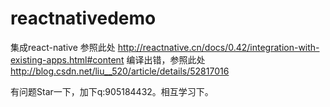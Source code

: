 # reactnativedemo

集成react-native 参照此处
http://reactnative.cn/docs/0.42/integration-with-existing-apps.html#content
编译出错，参照此处
http://blog.csdn.net/liu__520/article/details/52817016

有问题Star一下，加下q:905184432。相互学习下。
